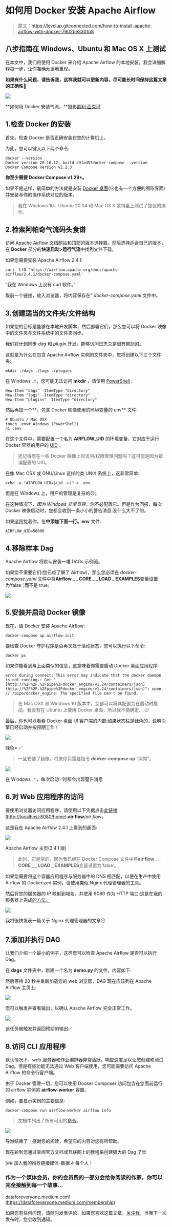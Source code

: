 # 如何用 Docker 安装 Apache Airflow

> 原文：<https://levelup.gitconnected.com/how-to-install-apache-airflow-with-docker-7902be3301b8>

## 八步指南在 Windows、Ubuntu 和 Mac OS X 上测试

在本文中，我们将使用 Docker 来介绍 Apache Airflow 的本地安装。我会详细解释每一步，让你准确无误地重现。

**如果有什么问题，请告诉我，这样我就可以更新内容，尽可能长时间保持这篇文章的正确性🙏**

![](img/8580716f7862e5f0f17df7bda4ba58c3.png)

**如何用 Docker 安装气流，**摄影[凯利·西克玛](https://unsplash.com/@kellysikkema?utm_source=medium&utm_medium=referral)

## 1.检查 Docker 的安装

首先，检查 Docker 是否正确安装在您的计算机上。

为此，您可以键入以下两个命令:

```
docker --version
Docker version 20.10.12, build e91ed57docker-compose --version
Docker Compose version v2.2.3
```

**你至少需要 Docker Compose v1.29+。**

如果不是这样，最简单的方法就是安装 [Docker 桌面](https://www.docker.com/products/docker-desktop/)(它也有一个方便的图形界面)并安装与你的操作系统对应的版本。

> 我在 Windows 10、Ubuntu 20.04 和 Mac OS X·蒙特里上测试了提议的操作。

## 2.检索阿帕奇气流码头食谱

访问 [Apache Airflow 文档网站](https://airflow.apache.org/docs/apache-airflow/stable/index.html)和顶部的版本选择器。然后选择适合自己的版本，在 **Docker** 部分的**快速启动>运行气流**中找到文件下载。

如果您需要安装 Apache Airflow 2.4.1:

```
curl -LfO 'https://airflow.apache.org/docs/apache-airflow/2.4.1/docker-compose.yaml'
```

“我在 Windows 上没有 curl 软件。”

取前一个链接，放入浏览器，将内容保存在“ *docker-compose.yaml* 文件中。

## 3.创建适当的文件夹/文件结构

如果您的目标是能够在本地开发脚本，然后部署它们，那么您可以将 Docker 映像中的文件夹与文件系统中的文件夹同步。

我们将计划同步 *dag* 和 *plugin* 开发，能够访问日志总是很有帮助的。

这就是为什么在包含 Apache Airflow 实例的文件夹中，您将创建以下三个文件夹:

```
mkdir ./dags ./logs ./plugins
```

在 Windows 上，您可能无法访问 **mkdir** ，请使用 [PowerShell](https://learn.microsoft.com/en-us/powershell/scripting/overview?view=powershell-7.2) :

```
New-Item "dags" -ItemType "directory"
New-Item "logs" -ItemType "directory"
New-Item "plugins" -ItemType "directory"
```

然后再加一个**。包含 Docker 映像使用的环境变量的 env** 文件:

```
# Ubuntu / Mac OSX
touch .env# Windows (PowerShell)
ni .env
```

在这个文件中，需要配置一个名为 **AIRFLOW_UID** 的环境变量，它对应于运行 Docker 容器的用户的 [UID](https://fr.wikipedia.org/wiki/User_identifier) 。

> 还记得您在一些 Docker 映像上的访问/权限管理问题吗？这可能是因为错误配置的 UID。

在像 Mac OSX 或 GNU/Linux 这样的类 UNIX 系统上，这非常简单:

```
echo -e "AIRFLOW_UID=$(id -u)" > .env
```

但是在 Windows 上，用户的管理是复杂的🙃。

在这种情况下，*因为 Windows 非常宽容*，你不必配置它。但是作为回报，每次 Docker 映像启动时，您都会收到一条小小的警告消息:没什么大不了的。

如果这困扰着你，在**中添加下面一行。env** 文件:

```
AIRFLOW_UID=50000
```

## 4.移除样本 Dag

Apache Airflow 将默认安装一堆 DAGs 示例流。

如果您不需要它们(您已经了解了 Airflow)，那么您必须在 *docker-compose.yaml* 文件中将**Airflow _ _ CORE _ _ LOAD _ EXAMPLES**变量设置为‘false ’,而不是 true:

![](img/5d5fb5294a36b421465bc55d5920a8c1.png)

## 5.安装并启动 Docker 镜像

现在，请 Docker 安装 Apache Airflow:

```
docker-compose up airflow-init
```

要检查 Docker 守护程序是否再次处于活动状态，您可以执行以下命令:

```
docker ps
```

如果你能看到与上面类似的信息，这意味着你需要启动 Docker 桌面应用程序:

```
error during connect: This error may indicate that the docker daemon is not running.: Get "[http://%2F%2F.%2Fpipe%2Fdocker_engine/v1.24/containers/json](http://%2F%2F.%2Fpipe%2Fdocker_engine/v1.24/containers/json)": open //./pipe/docker_engine: The specified file can't be found.
```

> 在 Mac OSX 和 Windows 10 版本中，您都可以将其配置为在启动时启动。我没有在 Ubuntu 上使用 Docker 桌面，所以我不能确定… *😕*

最后，你也可以看看 Docker 桌面 UI 客户端的内部:如果状态栏是绿色的，说明引擎已经启动并按预期工作！

![](img/085ec9167658302c4ba0e4d34bf5e3ef.png)

绿色= ✅

> 一旦安装了镜像，将来你只需要指令 **docker-compose up** “照常”。

![](img/e7f740e0aadb845a50e5bc937a263d52.png)

在 Windows 上，每次启动✅时都会出现警告消息

## 6.对 Web 应用程序的访问

要使用浏览器访问应用程序，请使用以下凭据点击[此链接](http://localhost:8080/home)([http://localhost:8080/home](http://localhost:8080/home)):**air flow**/*air flow。*

这是我在 Apache Airflow 2.4.1 上看到的画面:

![](img/e0bf81dd9d08d5ed1760bf14f6b0eb97.png)

Apache Airflow 主页(2.4.1 版)

> 此时，它是空的，因为我已经在 Docker Compose 文件中将**air flow _ _ CORE _ _ LOAD _ EXAMPLES**变量设置为‘false’。

如果您需要将这个容器应用程序与服务器中的 DNS 相匹配，以便在生产中使用 Airflow 的 Dockerized 实例，请使用类似 Nginx 代理管理器的工具。

然后将您的服务器的 IP 映射到域名，并使用 8080 作为 HTTP 端口:这是在我的服务器上完成[的方法。](https://airflow.solvolabs.com/)

![](img/d947fc0b7d7b1b52cb86ea3780f22bd3.png)

我将很快发表一篇关于 Nginx 代理管理器的文章🕗

## 7.添加并执行 DAG

让我们介绍一个最小的例子，这样您可以检查 Apache Airflow 是否可以执行 Dag。

在 **dags** 文件夹中，新建一个名为 **demo.py** 的文件，内容如下:

然后等待 20 秒并重新加载您的 web 浏览器，DAG 现在应该列在 Apache Airflow 主页上:

![](img/eae5b539a258e4f660072efbbb232eeb.png)

您可以触发并查看输出，以确认 Apache Airflow 完全正常工作。

![](img/e731b314e0e30dac6fc2b33f9dba5a8a.png)

该任务被触发并返回预期的输出✅

## 8.访问 CLI 应用程序

默认情况下，web 服务器和作业编排器非常活跃，响应速度足以让您创建和测试 Dag。但是有些功能无法通过 Web 客户端使用，您可能需要访问 Apache Airflow 的命令行客户端。

由于 Docker 管理一切，您可以使用 Docker Composer 访问包含在您面前运行的 airflow 实例的 **airflow-worker** 容器。

例如，要显示实例的主要信息:

```
docker-compose run airflow-worker airflow info
```

> 文档中列出了所有可用的[命令](https://airflow.apache.org/docs/apache-airflow/stable/cli-and-env-variables-ref.html)。

![](img/da7f194b5cb1a3710019c2d6ab179ba6.png)

导游结束了！感谢您的阅读，希望它的内容对您有所帮助。

现在轮到您通过查阅官方文档或互联网上的教程来创建强大的 Dag 了😉

[](https://dataforeveryone.medium.com/membership) [## 加入我的推荐链接媒体-数据 4 每个人！

### 作为一个媒体会员，你的会员费的一部分会给你阅读的作家，你可以完全接触到每一个故事…

dataforeveryone.medium.com](https://dataforeveryone.medium.com/membership) 

如果您有任何问题，请随时发表评论，如果您喜欢这篇文章，[关注我](https://dataforeveryone.medium.com/)，当我下一次发布时，您会收到通知。
